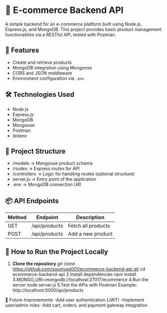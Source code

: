 # 🛒 E-commerce Backend API

A simple backend for an e-commerce platform built using Node.js, Express.js, and MongoDB. This project provides basic product management functionalities via a RESTful API, tested with Postman.

## 🚀 Features

- Create and retrieve products
- MongoDB integration using Mongoose
- CORS and JSON middleware
- Environment configuration via `.env`

## 🛠️ Technologies Used

- Node.js  
- Express.js  
- MongoDB  
- Mongoose  
- Postman  
- dotenv  

## 📁 Project Structure

- /models → Mongoose product schema
- /routes → Express routes for API
- /controllers → Logic for handling routes (optional structure)
- server.js → Entry point of the application
- .env → MongoDB connection URI


## 📦 API Endpoints

| Method | Endpoint         | Description          |
|--------|------------------|----------------------|
| GET    | /api/products    | Fetch all products   |
| POST   | /api/products    | Add a new product    |

## 🧪 How to Run the Project Locally

1. **Clone the repository**
   git clone https://github.com/soumyag001/ecommerce-backend-api.git
   cd ecommerce-backend-api
2.Install dependencies
   npm install
3.MONGO_URI=mongodb://localhost:27017/ecommerce
4.Run the server
  node server.js
5.Test the APIs with Postman
     Example: http://localhost:5000/api/products

🔐 Future Improvements
   -Add user authentication (JWT)
   -Implement user/admin roles
   -Add cart, orders, and payment gateway integration
